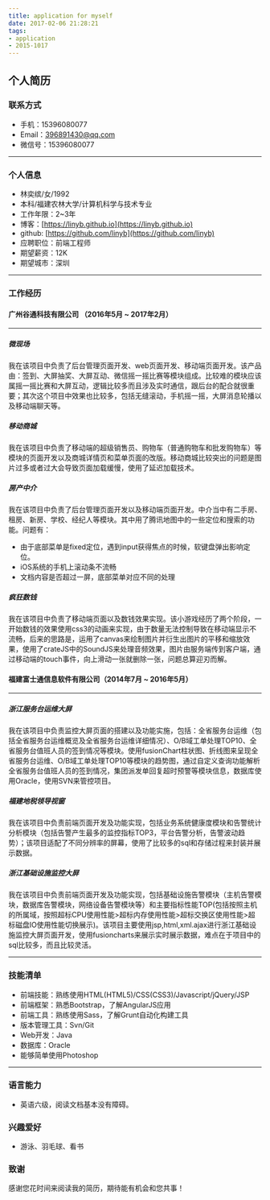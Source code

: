 ```yaml
---
title: application for myself
date: 2017-02-06 21:28:21
tags:
- application
- 2015-1017
---
```



## 个人简历

### 联系方式

*	手机：15396080077
*	Email：[396891430@qq.com](396891430@qq.com)
*	微信号：15396080077
______

### 个人信息

*	林奕缤/女/1992
*	本科/福建农林大学/计算机科学与技术专业
*	工作年限：2~3年
*	博客：[https://linyb.github.io](https://linyb.github.io)
*	github: [https://github.com/linyb](https://github.com/linyb)
*	应聘职位：前端工程师
*	期望薪资：12K
*	期望城市：深圳

______

### 工作经历

#### 广州谷通科技有限公司  （2016年5月 ~ 2017年2月）

------

##### 微现场

我在该项目中负责了后台管理页面开发、web页面开发、移动端页面开发。该产品由：签到、大屏抽奖、大屏互动、微信摇一摇比赛等模块组成。比较难的模块应该属摇一摇比赛和大屏互动，逻辑比较多而且涉及实时通信，跟后台的配合就很重要；其次这个项目中效果也比较多，包括无缝滚动，手机摇一摇，大屏消息轮播以及移动端聊天等。


##### 移动商城

我在该项目中负责了移动端的超级销售员、购物车（普通购物车和批发购物车）等模块的页面开发以及商城详情页和菜单页面的改版。移动商城比较突出的问题是图片过多或者过大会导致页面加载缓慢，使用了延迟加载技术。

##### 房产中介

我在该项目中负责了后台管理页面开发以及移动端页面开发。中介当中有二手房、租房、新房、学校、经纪人等模块。其中用了腾讯地图中的一些定位和搜索的功能。问题有：
*	由于底部菜单是fixed定位，遇到input获得焦点的时候，软键盘弹出影响定位。
*	iOS系统的手机上滚动条不流畅
*	文档内容是否超过一屏，底部菜单对应不同的处理

##### 疯狂数钱

我在该项目中负责了移动端页面以及数钱效果实现。该小游戏经历了两个阶段，一开始数钱的效果使用css3的动画来实现，由于数量无法控制导致在移动端显示不流畅，后来的思路是，运用了canvas来绘制图片并衍生出图片的平移和缩放效果，使用了crateJS中的SoundJS来处理音频效果，图片由服务端传到客户端，通过移动端的touch事件，向上滑动一张就删除一张，问题总算迎刃而解。


#### 福建富士通信息软件有限公司（2014年7月 ~ 2016年5月）

------

##### 浙江服务台运维大屏
我在该项目中负责监控大屏页面的搭建以及功能实施，包括：全省服务台运维（包括全省服务台运维概览及全省服务台运维详细情况）、O/B域工单处理TOP10、全省服务台值班人员的签到情况等模块。使用fusionChart柱状图、折线图来呈现全省服务台运维、O/B域工单处理TOP10等模块的趋势图，通过自定义查询功能解析全省服务台值班人员的签到情况，集团派发单回复超时预警等模块信息，数据库使用Oracle，使用SVN来管控项目。

##### 福建地税领导视窗

我在该项目中负责前端页面开发及功能实现，包括业务系统健康度模块和告警统计分析模块（包括告警产生最多的监控指标TOP3，平台告警分析，告警波动趋势）；该项目适配了不同分辨率的屏幕，使用了比较多的sql和存储过程来封装并展示数据。


##### 浙江基础设施监控大屏

我在该项目中负责前端页面开发及功能实现，包括基础设施告警模块（主机告警模块，数据库告警模块，网络设备告警模块等）和主要指标性能TOP(包括按照主机的所属域，按照超标CPU使用性能>超标内存使用性能>超标交换区使用性能>超标磁盘IO使用性能切换展示)。该项目主要使用jsp,html,xml.ajax进行浙江基础设施监控大屏页面开发，使用fusioncharts来展示实时展示数据，难点在于项目中的sql比较多，而且比较灵活。
______



### 技能清单

*	前端技能：熟练使用HTML(HTML5)/CSS(CSS3)/Javascript/jQuery/JSP
*	前端框架：熟悉Bootstrap，了解AngularJS应用
*	前端工具：熟练使用Sass，了解Grunt自动化构建工具
*	版本管理工具：Svn/Git
*	Web开发：Java
*	数据库：Oracle
*	能够简单使用Photoshop

______

### 语言能力

*	英语六级，阅读文档基本没有障碍。

### 兴趣爱好

*	游泳、羽毛球、看书

### 致谢

感谢您花时间来阅读我的简历，期待能有机会和您共事！
